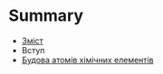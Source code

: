 # Summary

* [Зміст](README.md)
* Вступ
* [Будова атомів хімічних елементів](1/budova_atomiv_himichnyh_elementiv.md)


